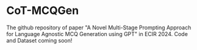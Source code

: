 # CoT-MCQGen
The github repository of paper "A Novel Multi-Stage Prompting Approach for Language Agnostic MCQ Generation using GPT" in ECIR 2024. Code and Dataset coming soon!
